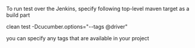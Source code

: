To run test over the Jenkins, specify following top-level maven target as a build part

clean test -Dcucumber.options="--tags @driver"

you can specify any tags that are available in your project 